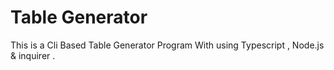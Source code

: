 # Table Generator
This is a Cli Based Table Generator Program With using Typescript , Node.js &amp; inquirer .
